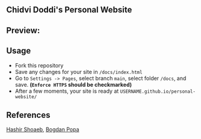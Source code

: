 ## Chidvi Doddi's Personal Website

## Preview:

## Usage

- Fork this repository
- Save any changes for your site in `/docs/index.html`
- Go to `Settings -> Pages`, select branch `main`, select folder `/docs`, and save. **(`Enforce HTTPS` should be checkmarked)**
- After a few moments, your site is ready at `USERNAME.github.io/personal-website/`

## References

[Hashir Shoaeb](https://github.com/hashirshoaeb/), [Bogdan Popa](https://gist.github.com/bogdanpopa90/)
    

